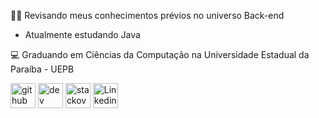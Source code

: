 👨‍💻 Revisando meus conhecimentos prévios no universo Back-end
- Atualmente estudando Java

💻 Graduando em Ciências da Computação na Universidade Estadual da Paraíba - UEPB



[<img src='https://cdn.jsdelivr.net/npm/simple-icons@3.0.1/icons/github.svg' alt='github' height='40'>](https://github.com/luanrramos)  [<img src='https://cdn.jsdelivr.net/npm/simple-icons@3.0.1/icons/dev-dot-to.svg' alt='dev' height='40'>](https://dev.to/luanrramos)  [<img src='https://cdn.jsdelivr.net/npm/simple-icons@3.0.1/icons/stackoverflow.svg' alt='stackoverflow' height='40'>](https://stackoverflow.com/users/19737328)  [<img src='https://cdn.jsdelivr.net/npm/simple-icons@3.0.1/icons/linkedin.svg' alt='Linkedin' height='40'>](https://www.linkedin.com/in/luanrramos/)  

